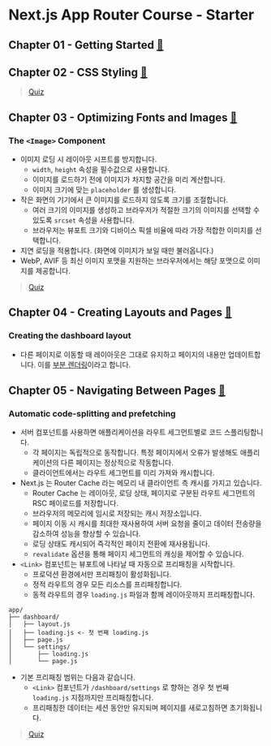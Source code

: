 # Next.js App Router Course - Starter

## Chapter 01 - Getting Started [🔗](https://nextjs.org/learn/dashboard-app/getting-started)

## Chapter 02 - CSS Styling [🔗](https://nextjs.org/learn/dashboard-app/css-styling)

> [Quiz](./docs/quiz/chaptet02.md)

## Chapter 03 - Optimizing Fonts and Images [🔗](https://nextjs.org/learn/dashboard-app/optimizing-fonts-images)

### The `<Image>` Component

- 이미지 로딩 시 레이아웃 시프트를 방지합니다.
  - `width`, `height` 속성을 필수값으로 사용합니다.
  - 이미지를 로드하기 전에 이미지가 차지할 공간을 미리 계산합니다.
  - 이미지 크기에 맞는 `placeholder` 를 생성합니다.
- 작은 화면의 기기에서 큰 이미지를 로드하지 않도록 크기를 조절합니다.
  - 여러 크기의 이미지를 생성하고 브라우저가 적절한 크기의 이미지를 선택할 수 있도록 `srcset` 속성을 사용합니다.
  - 브라우저는 뷰포트 크기와 디바이스 픽셀 비율에 따라 가장 적합한 이미지를 선택합니다.
- 지연 로딩을 적용합니다. (화면에 이미지가 보일 때만 불러옵니다.)
- WebP, AVIF 등 최신 이미지 포맷을 지원하는 브라우저에서는 해당 포맷으로 이미지를 제공합니다.

> [Quiz](./docs/quiz/chapter03.md)

## Chapter 04 - Creating Layouts and Pages [🔗](https://nextjs.org/learn/dashboard-app/creating-layouts-and-pages)

### Creating the dashboard layout

- 다른 페이지로 이동할 때 레이아웃은 그대로 유지하고 페이지의 내용만 업데이트합니다. 이를 [부분 렌더링](https://nextjs.org/docs/app/building-your-application/routing/linking-and-navigating#4-partial-rendering)이라고 합니다.

## Chapter 05 - Navigating Between Pages [🔗](https://nextjs.org/learn/dashboard-app/navigating-between-pages)

### Automatic code-splitting and prefetching

- 서버 컴포넌트를 사용하면 애플리케이션을 라우트 세그먼트별로 코드 스플리팅합니다.
  - 각 페이지는 독립적으로 동작합니다. 특정 페이지에서 오류가 발생해도 애플리케이션의 다른 페이지는 정상적으로 작동합니다.
  - 클라이언트에서는 라우트 세그먼트를 미리 가져와 캐시합니다.
- Next.js 는 Router Cache 라는 메모리 내 클라이언트 측 캐시를 가지고 있습니다.
  - Router Cache 는 레이아웃, 로딩 상태, 페이지로 구분된 라우트 세그먼트의 RSC 페이로드를 저장합니다.
  - 브라우저의 메모리에 임시로 저장되는 캐시 저장소입니다.
  - 페이지 이동 시 캐시를 최대한 재사용하여 서버 요청을 줄이고 데이터 전송량을 감소하여 성능을 향상할 수 있습니다.
  - 로딩 상태도 캐시되어 즉각적인 페이지 전환에 재사용됩니다.
  - `revalidate` 옵션을 통해 페이지 세그먼트의 캐싱을 제어할 수 있습니다.
- `<Link>` 컴포넌트는 뷰포트에 나타날 때 자동으로 프리패칭을 시작합니다.
  - 프로덕션 환경에서만 프리패칭이 활성화됩니다.
  - 정적 라우트의 경우 모든 리소스를 프리패칭합니다.
  - 동적 라우트의 경우 `loading.js` 파일과 함께 레이아웃까지 프리패칭합니다.

```
app/
├── dashboard/
│   ├── layout.js
│   ├── loading.js <- 첫 번째 loading.js
│   ├── page.js
│   └── settings/
│       ├── loading.js
│       └── page.js
```

- 기본 프리패칭 범위는 다음과 같습니다.
  - `<Link>` 컴포넌트가 `/dashboard/settings` 로 향하는 경우 첫 번째 `loading.js` 지점까지만 프리패칭합니다.
  - 프리패칭한 데이터는 세션 동안만 유지되며 페이지를 새로고침하면 초기화됩니다.

> [Quiz](./docs/quiz/chapter05.md)
